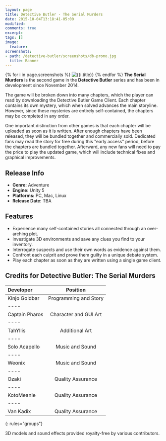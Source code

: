 ```yaml
---
layout: page
title: Detective Butler - The Serial Murders
date: 2015-10-04T13:18:41-05:00
modified:
comments: true
excerpt:
tags: []
image:
  feature:
screenshots:
- path: /detective-butler/screenshots/db-promo.jpg
  title: Banner
---
```

{% for i in page.screenshots %}
  <img src="{{i.path}}" title="{{i.title}}" alt="{{i.title}}">
{% endfor %}
__The Serial Murders__ is the second game in the __Detective Butler__ series and has been in development since November 2014.

The game will be broken down into many chapters, which the player can read by downloading the Detective Butler Game Client. Each chapter contains its own mystery, which when solved advances the main storyline. However, since these mysteries are entirely self-contained, the chapters may be completed in any order.

One important distinction from other games is that each chapter will be uploaded as soon as it is written. After enough chapters have been released, they will be bundled together and commercially sold. Dedicated fans may read the story for free during this "early access" period, before the chapters are bundled together. Afterward, any new fans will need to pay the price to play the updated game, which will include technical fixes and graphical improvements.

## Release Info
<ul>
  <li><b>Genre:</b> Adventure</li>
  <li><b>Engine:</b> Unity 5</li>
  <li><b>Platforms:</b> PC, Mac, Linux</li>
  <li><b>Release Date:</b> TBA</li>
</ul>

## Features
<ul>
  <li>Experience many self-contained stories all connected through an over-arching plot.</li>
  <li>Investigate 3D environments and save any clues you find to your inventory.</li>
  <li>Interrogate suspects and use their own words as evidence against them.</li>
  <li>Confront each culprit and prove them guilty in a unique debate system.</li>
  <li>Play each chapter as soon as they are written using a single game client.</li>
</ul>



## Credits for Detective Butler: The Serial Murders

| Developer | Position |
|:--------|:-------:|
| Kinjo Goldbar  | Programming and Story   |
|----
| Captain Pharos | Character and GUI Art   |
|----
| TahYllis | Additional Art   |
|----
| Solo Acapello | Music and Sound   |
|----
| Weonix | Music and Sound   |
|----
| Ozaki   | Quality Assurance   |
|----
| KotoMeanie   | Quality Assurance   |
|----
| Van Kadix   | Quality Assurance   |
{: rules="groups"}

3D models and sound effects provided royalty-free by various contributors.
